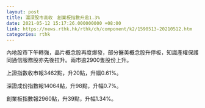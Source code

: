 ```yaml
---
layout: post
title: 滬深股市高收　創業板指數升逾1.3%
date: 2021-05-12 15:17:26.000000000 +08:00
link: https://news.rthk.hk/rthk/ch/component/k2/1590513-20210512.htm
categories: rthk
---
```


內地股市下午轉強，晶片概念股再度爆發，部分醫美概念股升停板，知識產權保護同通信服務股亦先後拉升。兩市逾2900隻股份上升。

上證指數收市報3462點，升20點，升幅0.61%。

深證成份指數報14064點，升98點，升幅0.7%。

創業板指數報2960點，升39點，升幅1.34%。
